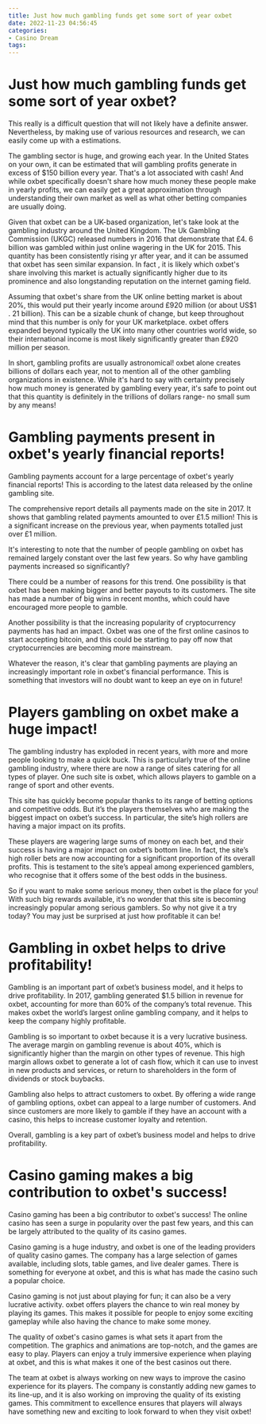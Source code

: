 ```yaml
---
title: Just how much gambling funds get some sort of year oxbet
date: 2022-11-23 04:56:45
categories:
- Casino Dream
tags:
---
```



#  Just how much gambling funds get some sort of year oxbet?

This really is a difficult question that will not likely have a definite answer. Nevertheless, by making use of various resources and research, we can easily come up with a estimations.

The gambling sector is huge, and growing each year. In the United States on your own, it can be estimated that will gambling profits generate in excess of $150 billion every year. That's a lot associated with cash! And while oxbet specifically doesn't share how much money these people make in yearly profits, we can easily get a great approximation through understanding their own market as well as what other betting companies are usually doing.

Given that oxbet can be a UK-based organization, let's take look at the gambling industry around the United Kingdom. The Uk Gambling Commission (UKGC) released numbers in 2016 that demonstrate that £4. 6 billion was gambled within just online wagering in the UK for 2015. This quantity has been consistently rising yr after year, and it can be assumed that oxbet has seen similar expansion. In fact , it is likely which oxbet's share involving this market is actually significantly higher due to its prominence and also longstanding reputation on the internet gaming field.

Assuming that oxbet's share from the UK online betting market is about 20%, this would put their yearly income around £920 million (or about US$1 . 21 billion). This can be a sizable chunk of change, but keep throughout mind that this number is only for your UK marketplace. oxbet offers expanded beyond typically the UK into many other countries world wide, so their international income is most likely significantly greater than £920 million per season.

In short, gambling profits are usually astronomical! oxbet alone creates billions of dollars each year, not to mention all of the other gambling organizations in existence. While it's hard to say with certainty precisely how much money is generated by gambling every year, it's safe to point out that this quantity is definitely in the trillions of dollars range- no small sum by any means!

#  Gambling payments present in oxbet's yearly financial reports!

Gambling payments account for a large percentage of oxbet's yearly financial reports! This is according to the latest data released by the online gambling site.

The comprehensive report details all payments made on the site in 2017. It shows that gambling related payments amounted to over £1.5 million! This is a significant increase on the previous year, when payments totalled just over £1 million.

It's interesting to note that the number of people gambling on oxbet has remained largely constant over the last few years. So why have gambling payments increased so significantly?

There could be a number of reasons for this trend. One possibility is that oxbet has been making bigger and better payouts to its customers. The site has made a number of big wins in recent months, which could have encouraged more people to gamble.

Another possibility is that the increasing popularity of cryptocurrency payments has had an impact. Oxbet was one of the first online casinos to start accepting bitcoin, and this could be starting to pay off now that cryptocurrencies are becoming more mainstream.

Whatever the reason, it's clear that gambling payments are playing an increasingly important role in oxbet's financial performance. This is something that investors will no doubt want to keep an eye on in future!

#  Players gambling on oxbet make a huge impact!

The gambling industry has exploded in recent years, with more and more people looking to make a quick buck. This is particularly true of the online gambling industry, where there are now a range of sites catering for all types of player. One such site is oxbet, which allows players to gamble on a range of sport and other events.

This site has quickly become popular thanks to its range of betting options and competitive odds. But it’s the players themselves who are making the biggest impact on oxbet’s success. In particular, the site’s high rollers are having a major impact on its profits.

These players are wagering large sums of money on each bet, and their success is having a major impact on oxbet’s bottom line. In fact, the site’s high roller bets are now accounting for a significant proportion of its overall profits. This is testament to the site’s appeal among experienced gamblers, who recognise that it offers some of the best odds in the business.

So if you want to make some serious money, then oxbet is the place for you! With such big rewards available, it’s no wonder that this site is becoming increasingly popular among serious gamblers. So why not give it a try today? You may just be surprised at just how profitable it can be!

#  Gambling in oxbet helps to drive profitability!

Gambling is an important part of oxbet’s business model, and it helps to drive profitability. In 2017, gambling generated $1.5 billion in revenue for oxbet, accounting for more than 60% of the company’s total revenue. This makes oxbet the world’s largest online gambling company, and it helps to keep the company highly profitable.

Gambling is so important to oxbet because it is a very lucrative business. The average margin on gambling revenue is about 40%, which is significantly higher than the margin on other types of revenue. This high margin allows oxbet to generate a lot of cash flow, which it can use to invest in new products and services, or return to shareholders in the form of dividends or stock buybacks.

Gambling also helps to attract customers to oxbet. By offering a wide range of gambling options, oxbet can appeal to a large number of customers. And since customers are more likely to gamble if they have an account with a casino, this helps to increase customer loyalty and retention.

Overall, gambling is a key part of oxbet’s business model and helps to drive profitability.

#  Casino gaming makes a big contribution to oxbet's success!

Casino gaming has been a big contributor to oxbet's success! The online casino has seen a surge in popularity over the past few years, and this can be largely attributed to the quality of its casino games.

Casino gaming is a huge industry, and oxbet is one of the leading providers of quality casino games. The company has a large selection of games available, including slots, table games, and live dealer games. There is something for everyone at oxbet, and this is what has made the casino such a popular choice.

Casino gaming is not just about playing for fun; it can also be a very lucrative activity. oxbet offers players the chance to win real money by playing its games. This makes it possible for people to enjoy some exciting gameplay while also having the chance to make some money.

The quality of oxbet's casino games is what sets it apart from the competition. The graphics and animations are top-notch, and the games are easy to play. Players can enjoy a truly immersive experience when playing at oxbet, and this is what makes it one of the best casinos out there.

The team at oxbet is always working on new ways to improve the casino experience for its players. The company is constantly adding new games to its line-up, and it is also working on improving the quality of its existing games. This commitment to excellence ensures that players will always have something new and exciting to look forward to when they visit oxbet!